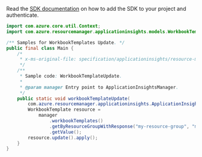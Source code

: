Read the [SDK documentation](https://github.com/Azure/azure-sdk-for-java/blob/azure-resourcemanager-applicationinsights_1.0.0-beta.3/sdk/applicationinsights/azure-resourcemanager-applicationinsights/README.md) on how to add the SDK to your project and authenticate.

```java
import com.azure.core.util.Context;
import com.azure.resourcemanager.applicationinsights.models.WorkbookTemplate;

/** Samples for WorkbookTemplates Update. */
public final class Main {
    /*
     * x-ms-original-file: specification/applicationinsights/resource-manager/Microsoft.Insights/stable/2020-11-20/examples/WorkbookTemplateUpdate.json
     */
    /**
     * Sample code: WorkbookTemplateUpdate.
     *
     * @param manager Entry point to ApplicationInsightsManager.
     */
    public static void workbookTemplateUpdate(
        com.azure.resourcemanager.applicationinsights.ApplicationInsightsManager manager) {
        WorkbookTemplate resource =
            manager
                .workbookTemplates()
                .getByResourceGroupWithResponse("my-resource-group", "my-template-resource", Context.NONE)
                .getValue();
        resource.update().apply();
    }
}
```
